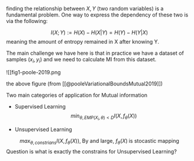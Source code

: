 finding the relationship between $X,Y$ (two random variables) is a fundamental problem.
One way to express the dependency of these two is via the following:

$$
I(X;Y) := H(X) - H(X|Y) = H(Y) - H(Y|X)
$$
meaning the amount of entropy remained in X after knowing Y.

The main challenge we have here is that in practice we have a dataset of samples ${(x_i,y_i)}$ and we need to calculate MI from this dataset.

![[fig1-poole-2019.png

the above figure (from [[@pooleVariationalBoundsMutual2019]])



Two main categories of application for Mutual information

- Supervised Learning
$$ min_{\theta, EMP(X_i,\theta)<D} I(X,f_{\theta}(X))$$


- Unsupervised Learning 

$$ max_{\theta, constrians} I(X,f_{\theta}(X)),\; \text{By and large, }f_{\theta}(X)\; \text{is stocastic mapping}$$
Question is what is exactly the constrains for Unsupervised Learning?



